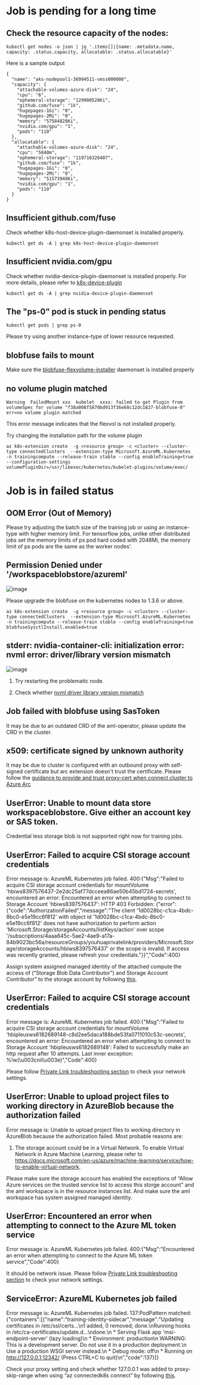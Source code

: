 # Job is pending for a long time

## Check the resource capacity of the nodes:

``` azure cli
kubectl get nodes -o json | jq '.items[]|{name: .metadata.name, capacity: .status.capacity, allocatable: .status.allocatable}'
```

Here is a sample output

``` azure cli
{
  "name": "aks-nodepool1-36994511-vmss000000",
  "capacity": {
    "attachable-volumes-azure-disk": "24",
    "cpu": "6",
    "ephemeral-storage": "129900528Ki",
    "github.com/fuse": "1k",
    "hugepages-1Gi": "0",
    "hugepages-2Mi": "0",
    "memory": "57584828Ki",
    "nvidia.com/gpu": "1",
    "pods": "110"
  },
  "allocatable": {
    "attachable-volumes-azure-disk": "24",
    "cpu": "5840m",
    "ephemeral-storage": "119716326407",
    "github.com/fuse": "1k",
    "hugepages-1Gi": "0",
    "hugepages-2Mi": "0",
    "memory": "51573948Ki",
    "nvidia.com/gpu": "1",
    "pods": "110"
  }
}
```

## Insufficient github.com/fuse

Check whether k8s-host-device-plugin-daemonset is installed properly.

``` azure cli
kubectl get ds -A | grep k8s-host-device-plugin-daemonset
```

## Insufficient nvidia.com/gpu

Check whether nvidia-device-plugin-daemonset is installed properly. For more details, please refer to [k8s-device-plugin](https://github.com/NVIDIA/k8s-device-plugin)

``` azure cli
kubectl get ds -A | grep nvidia-device-plugin-daemonset
```

## The "ps-0" pod is stuck in pending status

``` azure cli
kubectl get pods | grep ps-0
```

Please try using another instance-type of lower resource requested.

## blobfuse fails to mount

Make sure the [blobfuse-flexvolume-installer](https://github.com/Azure/kubernetes-volume-drivers/tree/master/flexvolume#config-kubelet-service-to-enable-flexvolume-driver) daemonset is installed properly

## no volume plugin matched

``` error message
Warning  FailedMount xxx  kubelet  xxxx: failed to get Plugin from volumeSpec for volume "f38a008f5870bd913f36e68c12dc1827-blobfuse-0" err=no volume plugin matched
```

This error message indicates that the flexvol is not installed properly.

Try changing the installation path for the volume plugin

``` azure cli
az k8s-extension create  -g <resource group> -c <cluster> --cluster-type connectedClusters  --extension-type Microsoft.AzureML.Kubernetes -n trainingcompute --release-train stable --config enableTraining=true  --configuration-settings volumePluginDir=/usr/libexec/kubernetes/kubelet-plugins/volume/exec/
```

# Job is in failed status

## OOM Error (Out of Memory)

Please try adjusting the batch size of the training job or using an instance-type with higher memory limit. For tensorflow jobs, unlike other distributed jobs set the memory limits of ps pod hard coded with 2048Mi, the memory limit of ps pods are the same as the worker nodes'.

## Permission Denied under '/workspaceblobstore/azureml'

![image](../pics/permission_denied.png)

Please upgrade the blobfuse on the kubernetes nodes to 1.3.6 or above.

``` azure cli
az k8s-extension create  -g <resource group> -c <cluster> --cluster-type connectedClusters  --extension-type Microsoft.AzureML.Kubernetes -n trainingcompute --release-train stable --config enableTraining=true  blobfuseSysctlInstall.enabled=true
```

## stderr: nvidia-container-cli: initialization error: nvml error: driver/library version mismatch

![image](../pics/nvml_error.png)

1. Try restarting the problematic node.

2. Check whether [nvml driver library version mismatch](https://stackoverflow.com/questions/43022843/nvidia-nvml-driver-library-version-mismatch)



## Job failed with blobfuse using SasToken

It may be due to an outdated CRD of the aml-operator, please update the CRD in the cluster. 


## x509: certificate signed by unknown authority

It may be due to cluster is configured with an outbound proxy with self-signed certificate but arc extension doesn't trust the certificate. Please follow the [guidance to provide and trust proxy-cert when connect cluster to Azure Arc](https://docs.microsoft.com/en-us/azure/azure-arc/kubernetes/quickstart-connect-cluster?tabs=azure-cli#4a-connect-using-an-outbound-proxy-server)

## UserError: Unable to mount data store workspaceblobstore. Give either an account key or SAS token.
Credential less storage blob is not supported right now for training jobs. 

## UserError: Failed to acquire CSI storage account credentials
Error message is:
AzureML Kubernetes job failed. 400:{"Msg":"Failed to acquire CSI storage account credentials for mountVolume 'hbiws8397576437-2e2dc25af77dcceea86ae50b45bd1724-secrets', encountered an error: Encountered an error when attempting to connect to Storage Account 'hbiws8397576437': HTTP 403 Forbidden: {\"error\":{\"code\":\"AuthorizationFailed\",\"message\":\"The client '1d0028bc-c1ca-4bdc-8bc0-e5e19cc6f812' with object id '1d0028bc-c1ca-4bdc-8bc0-e5e19cc6f812' does not have authorization to perform action 'Microsoft.Storage/storageAccounts/listKeys/action' over scope '/subscriptions/4aaa645c-5ae2-4ae9-a17a-84b9023bc56a/resourceGroups/youhuaprivatelink/providers/Microsoft.Storage/storageAccounts/hbiws8397576437' or the scope is invalid. If access was recently granted, please refresh your credentials.\"}}","Code":400}

Assign system assigned managed identity of the attached compute the access of (“Storage Blob Data Contributor”) and Storage Account Contributor” to the storage account by following [this](https://github.com/Azure/AML-Kubernetes/blob/master/docs/managed-identity.md).

## UserError: Failed to acquire CSI storage account credentials
Error message is:
AzureML Kubernetes job failed. 400:{"Msg":"Failed to acquire CSI storage account credentials for mountVolume 'hbipleusws6182689148-c8d2ee5daca188bde53fa0711010c53c-secrets', encountered an error: Encountered an error when attempting to connect to Storage Account 'hbipleusws6182689148': Failed to successfully make an http request after 10 attempts. Last inner exception: %!w(\u003cnil\u003e)","Code":400}

Please follow [Private Link troubleshooting section](https://github.com/Azure/AML-Kubernetes/blob/master/docs/private-link.md) to check your network settings.

## UserError: Unable to upload project files to working directory in AzureBlob because the authorization failed
Error message is:
Unable to upload project files to working directory in AzureBlob because the authorization failed. Most probable reasons are:
 1. The storage account could be in a Virtual Network. To enable Virtual Network in Azure Machine Learning, please refer to https://docs.microsoft.com/en-us/azure/machine-learning/service/how-to-enable-virtual-network.

Please make sure the storage account has enabled the exceptions of “Allow Azure services on the trusted service list to access this storge account” and the aml workspace is in the resource instances list. And make sure the aml workspace has system assigned managed identity. 

## UserError: Encountered an error when attempting to connect to the Azure ML token service
Error message is:
AzureML Kubernetes job failed. 400:{"Msg":"Encountered an error when attempting to connect to the Azure ML token service","Code":400}

It should be network issue. Please follow [Private Link troubleshooting section](https://github.com/Azure/AML-Kubernetes/blob/master/docs/private-link.md) to check your network settings. 

## ServiceError: AzureML Kubernetes job failed
Error message is:
AzureML Kubernetes job failed. 137:PodPattern matched: {"containers":[{"name":"training-identity-sidecar","message":"Updating certificates in /etc/ssl/certs...\n1 added, 0 removed; done.\nRunning hooks in /etc/ca-certificates/update.d...\ndone.\n * Serving Flask app 'msi-endpoint-server' (lazy loading)\n * Environment: production\n   WARNING: This is a development server. Do not use it in a production deployment.\n   Use a production WSGI server instead.\n * Debug mode: off\n * Running on http://127.0.0.1:12342/ (Press CTRL+C to quit)\n","code":137}]}

Check your proxy setting and check whether 127.0.0.1 was added to proxy-skip-range when using “az connectedk8s connect” by following [this](https://github.com/Azure/AML-Kubernetes/blob/master/docs/network-requirements.md). 

